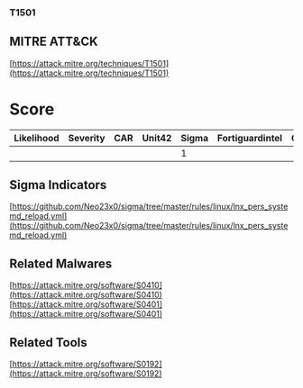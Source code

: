 
### T1501
## MITRE ATT&CK
[https://attack.mitre.org/techniques/T1501](https://attack.mitre.org/techniques/T1501)

# Score

| Likelihood | Severity | CAR | Unit42 | Sigma | Fortiguardintel | Groups | Malwares | Tools |
| ---------- | -------- | --- | ------ | ----- | --------------- | ---  | --- | --- |
 |   |   |   |   | 1 |   |   | 2 | 1 |



## Sigma Indicators

[https://github.com/Neo23x0/sigma/tree/master/rules/linux/lnx_pers_systemd_reload.yml](https://github.com/Neo23x0/sigma/tree/master/rules/linux/lnx_pers_systemd_reload.yml)
[]()


## Related Malwares

[https://attack.mitre.org/software/S0410](https://attack.mitre.org/software/S0410)
[https://attack.mitre.org/software/S0401](https://attack.mitre.org/software/S0401)
[]()


## Related Tools

[https://attack.mitre.org/software/S0192](https://attack.mitre.org/software/S0192)
[]()
